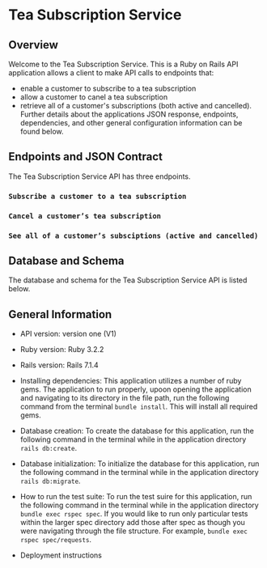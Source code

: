 # Tea Subscription Service 

## Overview
Welcome to the Tea Subscription Service. This is a Ruby on Rails API application allows a client to make API calls to endpoints that:
* enable a customer to subscribe to a tea subscription
* allow a customer to canel a tea subscription
* retrieve all of a customer's subscriptions (both active and cancelled).
Further details about the applications JSON response, endpoints, dependencies, and other general configuration information can be found below. 

## Endpoints and JSON Contract
The Tea Subscription Service API has three endpoints. 

### `Subscribe a customer to a tea subscription`

### `Cancel a customer’s tea subscription`

### `See all of a customer’s subsciptions (active and cancelled)`

## Database and Schema 
The database and schema for the Tea Subscription Service API is listed below. 

## General Information 

* API version: version one (V1)

* Ruby version: Ruby 3.2.2

* Rails version: Rails 7.1.4

* Installing dependencies: This application utilizes a number of ruby gems. The application to run properly, upoon opening the application and navigating to its directory in the file path, run the following command from the terminal `bundle install`. This will install all required gems. 

* Database creation: To create the database for this application, run the following command in the terminal while in the application directory `rails db:create`.

* Database initialization: To initialize the database for this application, run the following command in the terminal while in the application directory `rails db:migrate`.

* How to run the test suite: To run the test suire for this application, run the following command in the terminal while in the application directory `bundle exec rspec spec`. If you would like to run only particular tests within the larger spec directory add those after spec as though you were navigating through the file structure. For example, `bundle exec rspec spec/requests`.

* Deployment instructions
